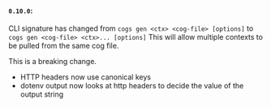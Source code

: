 #### `0.10.0`:
CLI signature has changed from `cogs gen <ctx> <cog-file> [options]` to `cogs gen <cog-file> <ctx>... [options]`
This will allow multiple contexts to be pulled from the same cog file.

This is a breaking change.

* HTTP headers now use canonical keys
* dotenv output now looks at http headers to decide the value of the output string
